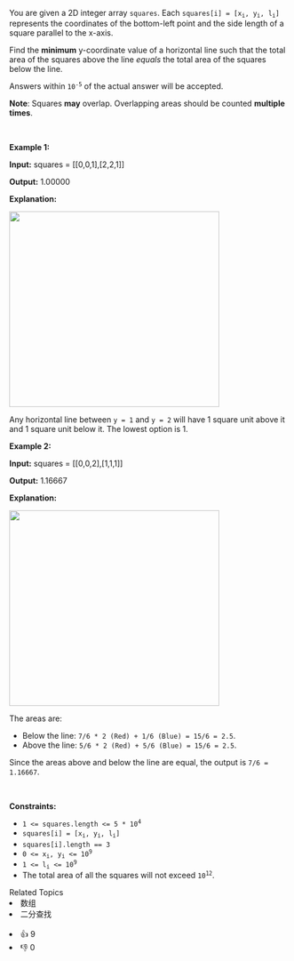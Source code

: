 <p>You are given a 2D integer array <code>squares</code>. Each <code>squares[i] = [x<sub>i</sub>, y<sub>i</sub>, l<sub>i</sub>]</code> represents the coordinates of the bottom-left point and the side length of a square parallel to the x-axis.</p>

<p>Find the <strong>minimum</strong> y-coordinate value of a horizontal line such that the total area of the squares above the line <em>equals</em> the total area of the squares below the line.</p>

<p>Answers within <code>10<sup>-5</sup></code> of the actual answer will be accepted.</p>

<p><strong>Note</strong>: Squares <strong>may</strong> overlap. Overlapping areas should be counted <strong>multiple times</strong>.</p>

<p>&nbsp;</p> 
<p><strong class="example">Example 1:</strong></p>

<div class="example-block"> 
 <p><strong>Input:</strong> <span class="example-io">squares = [[0,0,1],[2,2,1]]</span></p> 
</div>

<p><strong>Output:</strong> <span class="example-io">1.00000</span></p>

<p><strong>Explanation:</strong></p>

<p><img alt="" src="https://assets.leetcode.com/uploads/2025/01/06/4062example1drawio.png" style="width: 378px; height: 352px;" /></p>

<p>Any horizontal line between <code>y = 1</code> and <code>y = 2</code> will have 1 square unit above it and 1 square unit below it. The lowest option is 1.</p>

<p><strong class="example">Example 2:</strong></p>

<div class="example-block"> 
 <p><strong>Input:</strong> <span class="example-io">squares = [[0,0,2],[1,1,1]]</span></p> 
</div>

<p><strong>Output:</strong> <span class="example-io">1.16667</span></p>

<p><strong>Explanation:</strong></p>

<p><img alt="" src="https://assets.leetcode.com/uploads/2025/01/15/4062example2drawio.png" style="width: 378px; height: 352px;" /></p>

<p>The areas are:</p>

<ul> 
 <li>Below the line: <code>7/6 * 2 (Red) + 1/6 (Blue) = 15/6 = 2.5</code>.</li> 
 <li>Above the line: <code>5/6 * 2 (Red) + 5/6 (Blue) = 15/6 = 2.5</code>.</li> 
</ul>

<p>Since the areas above and below the line are equal, the output is <code>7/6 = 1.16667</code>.</p>

<p>&nbsp;</p> 
<p><strong>Constraints:</strong></p>

<ul> 
 <li><code>1 &lt;= squares.length &lt;= 5 * 10<sup>4</sup></code></li> 
 <li><code>squares[i] = [x<sub>i</sub>, y<sub>i</sub>, l<sub>i</sub>]</code></li> 
 <li><code>squares[i].length == 3</code></li> 
 <li><code>0 &lt;= x<sub>i</sub>, y<sub>i</sub> &lt;= 10<sup>9</sup></code></li> 
 <li><code>1 &lt;= l<sub>i</sub> &lt;= 10<sup>9</sup></code></li> 
 <li>The total area of all the squares will not exceed <code>10<sup>12</sup></code>.</li> 
</ul>

<div><div>Related Topics</div><div><li>数组</li><li>二分查找</li></div></div><br><div><li>👍 9</li><li>👎 0</li></div>